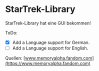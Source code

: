 # StarTrek-Library
StarTrek-Library hat eine GUI bekommen!

ToDo:

- [X] Add a Language support for German.
- [ ] Add a Language support for English.

Quellen:
[www.memoryalpha.fandom.com](https://www.memoryalpha.fandom.com)
